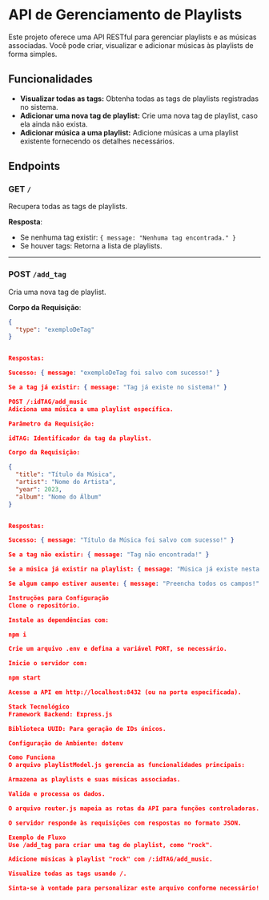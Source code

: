 # API de Gerenciamento de Playlists

Este projeto oferece uma API RESTful para gerenciar playlists e as músicas associadas. Você pode criar, visualizar e adicionar músicas às playlists de forma simples.

## Funcionalidades

- **Visualizar todas as tags:** Obtenha todas as tags de playlists registradas no sistema.
- **Adicionar uma nova tag de playlist:** Crie uma nova tag de playlist, caso ela ainda não exista.
- **Adicionar música a uma playlist:** Adicione músicas a uma playlist existente fornecendo os detalhes necessários.

## Endpoints

### GET `/`
Recupera todas as tags de playlists.

**Resposta**:
- Se nenhuma tag existir: `{ message: "Nenhuma tag encontrada." }`
- Se houver tags: Retorna a lista de playlists.

---

### POST `/add_tag`
Cria uma nova tag de playlist.

**Corpo da Requisição**:
```json
{
  "type": "exemploDeTag"
}


Respostas:

Sucesso: { message: "exemploDeTag foi salvo com sucesso!" }

Se a tag já existir: { message: "Tag já existe no sistema!" }

POST /:idTAG/add_music
Adiciona uma música a uma playlist específica.

Parâmetro da Requisição:

idTAG: Identificador da tag da playlist.

Corpo da Requisição:

{
  "title": "Título da Música",
  "artist": "Nome do Artista",
  "year": 2023,
  "album": "Nome do Álbum"
}


Respostas:

Sucesso: { message: "Título da Música foi salvo com sucesso!" }

Se a tag não existir: { message: "Tag não encontrada!" }

Se a música já existir na playlist: { message: "Música já existe nesta PlayList!" }

Se algum campo estiver ausente: { message: "Preencha todos os campos!" }

Instruções para Configuração
Clone o repositório.

Instale as dependências com:

npm i

Crie um arquivo .env e defina a variável PORT, se necessário.

Inicie o servidor com:

npm start

Acesse a API em http://localhost:8432 (ou na porta especificada).

Stack Tecnológico
Framework Backend: Express.js

Biblioteca UUID: Para geração de IDs únicos.

Configuração de Ambiente: dotenv

Como Funciona
O arquivo playlistModel.js gerencia as funcionalidades principais:

Armazena as playlists e suas músicas associadas.

Valida e processa os dados.

O arquivo router.js mapeia as rotas da API para funções controladoras.

O servidor responde às requisições com respostas no formato JSON.

Exemplo de Fluxo
Use /add_tag para criar uma tag de playlist, como "rock".

Adicione músicas à playlist "rock" com /:idTAG/add_music.

Visualize todas as tags usando /.

Sinta-se à vontade para personalizar este arquivo conforme necessário! 🚀
